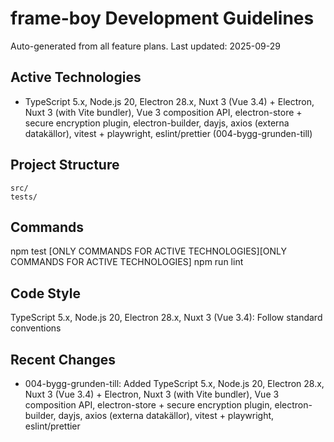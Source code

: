 # frame-boy Development Guidelines

Auto-generated from all feature plans. Last updated: 2025-09-29

## Active Technologies
- TypeScript 5.x, Node.js 20, Electron 28.x, Nuxt 3 (Vue 3.4) + Electron, Nuxt 3 (with Vite bundler), Vue 3 composition API, electron-store + secure encryption plugin, electron-builder, dayjs, axios (externa datakällor), vitest + playwright, eslint/prettier (004-bygg-grunden-till)

## Project Structure
```
src/
tests/
```

## Commands
npm test [ONLY COMMANDS FOR ACTIVE TECHNOLOGIES][ONLY COMMANDS FOR ACTIVE TECHNOLOGIES] npm run lint

## Code Style
TypeScript 5.x, Node.js 20, Electron 28.x, Nuxt 3 (Vue 3.4): Follow standard conventions

## Recent Changes
- 004-bygg-grunden-till: Added TypeScript 5.x, Node.js 20, Electron 28.x, Nuxt 3 (Vue 3.4) + Electron, Nuxt 3 (with Vite bundler), Vue 3 composition API, electron-store + secure encryption plugin, electron-builder, dayjs, axios (externa datakällor), vitest + playwright, eslint/prettier

<!-- MANUAL ADDITIONS START -->
<!-- MANUAL ADDITIONS END -->